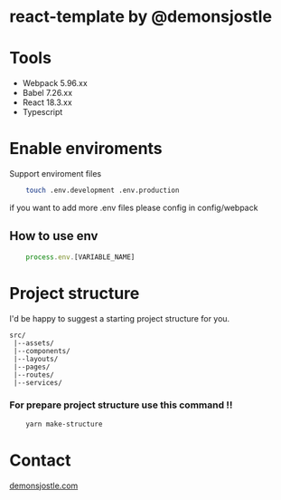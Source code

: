# react-template by @demonsjostle

# Tools
- Webpack 5.96.xx
- Babel 7.26.xx
- React 18.3.xx
- Typescript


# Enable enviroments
Support enviroment files
```bash
    touch .env.development .env.production
```
if you want to add more .env files please config in config/webpack 

## How to use env 
```Typescript
    process.env.[VARIABLE_NAME]
```

# Project structure
I'd be happy to suggest a starting project structure for you.
``` 
src/
 |--assets/
 |--components/
 |--layouts/
 |--pages/
 |--routes/
 |--services/
```

### For prepare project structure use this command !!
```bash
    yarn make-structure
```


# Contact 
<a href="https://demonsjostle.com" target="_blank" rel="noopener noreferrer">demonsjostle.com</a>

